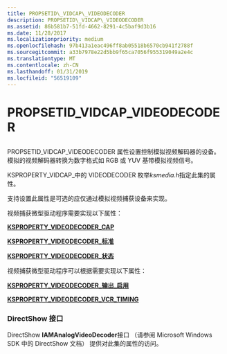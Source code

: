 ```yaml
---
title: PROPSETID\_VIDCAP\_VIDEODECODER
description: PROPSETID\_VIDCAP\_VIDEODECODER
ms.assetid: 86b581b7-51fd-4662-8291-4c5baf9d3b16
ms.date: 11/28/2017
ms.localizationpriority: medium
ms.openlocfilehash: 97b413a1eac496ff8ab05518b6570cb941f2788f
ms.sourcegitcommit: a33b7978e22d5bb9f65ca7056f955319049a2e4c
ms.translationtype: MT
ms.contentlocale: zh-CN
ms.lasthandoff: 01/31/2019
ms.locfileid: "56519109"
---
```

# <a name="propsetidvidcapvideodecoder"></a>PROPSETID\_VIDCAP\_VIDEODECODER


## <span id="ddk_propsetid_vidcap_videodecoder_ks"></span><span id="DDK_PROPSETID_VIDCAP_VIDEODECODER_KS"></span>


PROPSETID\_VIDCAP\_VIDEODECODER 属性设置控制模拟视频解码器的设备。 模拟的视频解码器转换为数字格式如 RGB 或 YUV 基带模拟视频信号。

KSPROPERTY\_VIDCAP\_中的 VIDEODECODER 枚举*ksmedia.h*指定此集的属性。

支持设置此属性是可选的应仅通过模拟视频捕获设备来实现。

视频捕获微型驱动程序需要实现以下属性：

[**KSPROPERTY\_VIDEODECODER\_CAP**](ksproperty-videodecoder-caps.md)

[**KSPROPERTY\_VIDEODECODER\_标准**](ksproperty-videodecoder-standard.md)

[**KSPROPERTY\_VIDEODECODER\_状态**](ksproperty-videodecoder-status.md)

视频捕获微型驱动程序可以根据需要实现以下属性：

[**KSPROPERTY\_VIDEODECODER\_输出\_启用**](ksproperty-videodecoder-output-enable.md)

[**KSPROPERTY\_VIDEODECODER\_VCR\_TIMING**](ksproperty-videodecoder-vcr-timing.md)

### <a name="span-iddirectshowinterfacespanspan-iddirectshowinterfacespandirectshow-interface"></a><span id="directshow_interface"></span><span id="DIRECTSHOW_INTERFACE"></span>DirectShow 接口

DirectShow **IAMAnalogVideoDecoder**接口 （请参阅 Microsoft Windows SDK 中的 DirectShow 文档） 提供对此集的属性的访问。

 

 





